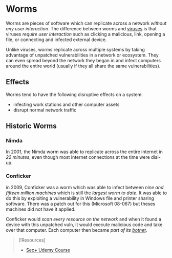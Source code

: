 
# Worms
Worms are pieces of software which can replicate across a network *without any user interaction*. The difference between worms and [viruses](../../../cybersecurity/malware/viruses.md) is that viruses *require user interaction* such as clicking a malicious, link, opening a file, or connecting and infected external device.

Unlike viruses, worms replicate across multiple systems by taking advantage of unpatched vulnerabilities in a network or ecosystem. They can even spread beyond the network they began in and infect computers around the entire world (usually if they all share the same vulnerabilities).
## Effects
Worms tend to have the following disruptive effects on a system:
- infecting work stations and other computer assets
- disrupt normal network traffic
## Historic Worms
### Nimda
In 2001, the Nimda worm was able to replicate across the entire internet in *22 minutes*, even though most internet connections at the time were dial-up.
### Conficker
in 2009, Conficker was a worm which was able to infect between *nine and fifteen million machines* which is still the *largest worm to date*. It was able to do this by exploiting a vulnerability in Windows file and printer sharing software. There was a patch out for this (Microsoft 08-067)  but theses machines did not have it applied.

Conficker would *scan every resource on the network* and when it found a device with this unpatched vuln, it would execute malicious code and take over that computer. Each computer then became *part of its [botnet](../../../cybersecurity/TTPs/c2/botnet.md)*.

> [!Resources]
> - [Sec+ Udemy Course](https://www.udemy.com/course/securityplus)

